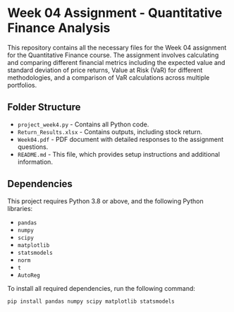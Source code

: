 # Week 04 Assignment - Quantitative Finance Analysis

This repository contains all the necessary files for the Week 04 assignment for the Quantitative Finance course. The assignment involves calculating and comparing different financial metrics including the expected value and standard deviation of price returns, Value at Risk (VaR) for different methodologies, and a comparison of VaR calculations across multiple portfolios.

## Folder Structure

- `project_week4.py` - Contains all Python code.
- `Return_Results.xlsx` - Contains outputs, including stock return.
- `Week04.pdf` - PDF document with detailed responses to the assignment questions.
- `README.md` - This file, which provides setup instructions and additional information.

## Dependencies

This project requires Python 3.8 or above, and the following Python libraries:
- `pandas`
- `numpy`
- `scipy`
- `matplotlib`
- `statsmodels`
- `norm`
- `t`
- `AutoReg`

To install all required dependencies, run the following command:

```bash
pip install pandas numpy scipy matplotlib statsmodels
